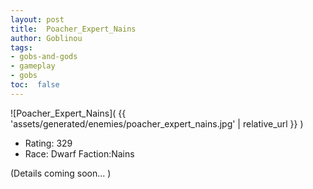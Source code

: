 ```yaml
---
layout: post
title:  Poacher_Expert_Nains
author: Goblinou
tags:
- gobs-and-gods
- gameplay
- gobs
toc:  false
---
```


![Poacher_Expert_Nains]( {{ 'assets/generated/enemies/poacher_expert_nains.jpg' | relative_url }} )
- Rating: 329
- Race: Dwarf  Faction:Nains

(Details coming soon... )